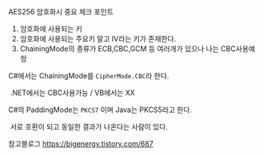 AES256  암호화시 중요 체크 포인트

1. 암호화에 사용되는 키
2. 암호화에 사용되는 주요키 말고 IV라는 키가 존재한다.
3. ChainingMode의 종류가 ECB,CBC,GCM 등 여러개가 있으나 나는 CBC사용예정





C#에서는 ChainingMode를 `CipherMode.CBC`라 한다.

​	.NET에서는 CBC사용가능 / VB에서는 XX

C#의 PaddingMode는 `PKCS7` 이며 Java는  PKCS5라고 한다.

​	서로 호환이 되고 동일한 결과가 나온다는 사람이 있다.





참고블로그 https://bigenergy.tistory.com/687